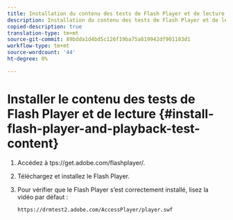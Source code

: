```yaml
---
title: Installation du contenu des tests de Flash Player et de lecture
description: Installation du contenu des tests de Flash Player et de lecture
copied-description: true
translation-type: tm+mt
source-git-commit: 89bdda1d4bd5c126f19ba75a819942df901183d1
workflow-type: tm+mt
source-wordcount: '44'
ht-degree: 0%

---
```



# Installer le contenu des tests de Flash Player et de lecture {#install-flash-player-and-playback-test-content}

1. Accédez à <span></span>tps://get.adobe.com/flashplayer/.
1. Téléchargez et installez le Flash Player.
1. Pour vérifier que le Flash Player s’est correctement installé, lisez la vidéo par défaut :

   `https://drmtest2.adobe.com/AccessPlayer/player.swf`
